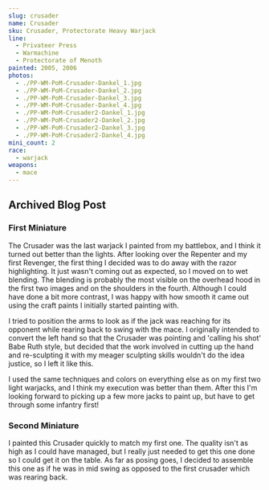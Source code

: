 ```yaml
---
slug: crusader
name: Crusader
sku: Crusader, Protectorate Heavy Warjack
line:
  - Privateer Press
  - Warmachine
  - Protectorate of Menoth
painted: 2005, 2006
photos:
  - ./PP-WM-PoM-Crusader-Dankel_1.jpg
  - ./PP-WM-PoM-Crusader-Dankel_2.jpg
  - ./PP-WM-PoM-Crusader-Dankel_3.jpg
  - ./PP-WM-PoM-Crusader-Dankel_4.jpg
  - ./PP-WM-PoM-Crusader2-Dankel_1.jpg
  - ./PP-WM-PoM-Crusader2-Dankel_2.jpg
  - ./PP-WM-PoM-Crusader2-Dankel_3.jpg
  - ./PP-WM-PoM-Crusader2-Dankel_4.jpg
mini_count: 2
race:
  - warjack
weapons:
  - mace
---
```


## Archived Blog Post

### First Miniature

The Crusader was the last warjack I painted from my battlebox, and I think it turned out better than the lights. After looking over the Repenter and my first Revenger, the first thing I decided was to do away with the razor highlighting. It just wasn't coming out as expected, so I moved on to wet blending. The blending is probably the most visible on the overhead hood in the first two images and on the shoulders in the fourth. Although I could have done a bit more contrast, I was happy with how smooth it came out using the craft paints I initially started painting with.

I tried to position the arms to look as if the jack was reaching for its opponent while rearing back to swing with the mace. I originally intended to convert the left hand so that the Crusader was pointing and 'calling his shot' Babe Ruth style, but decided that the work involved in cutting up the hand and re-sculpting it with my meager sculpting skills wouldn't do the idea justice, so I left it like this.

I used the same techniques and colors on everything else as on my first two light warjacks, and I think my execution was better than them. After this I'm looking forward to picking up a few more jacks to paint up, but have to get through some infantry first!

### Second Miniature

I painted this Crusader quickly to match my first one. The quality isn't as high as I could have managed, but I really just needed to get this one done so I could get it on the table. As far as posing goes, I decided to assemble this one as if he was in mid swing as opposed to the first crusader which was rearing back.

